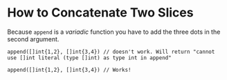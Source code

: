 # How to Concatenate Two Slices

Because `append` is a *variadic* function you have to add the three dots in the second argument.

```golang
append([]int{1,2}, []int{3,4}) // doesn't work. Will return "cannot use []int literal (type []int) as type int in append"

append([]int{1,2}, []int{3,4}) // Works!
```
